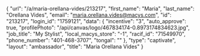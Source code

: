 {
    "url": "\/a\/maria-orellana-vides\/213217",
    "first_name": "Maria",
    "last_name": "Orellana Vides",
    "email": "maria.orellana.vides@macys.com",
    "id": "213217",
    "login_id": "1759121",
    "data": {
        "incentive": "3",
        "auto_approve": true,
        "profilePhoto": "\/api\/canvas\/logo\/467834174-0.8973174834623.jpg",
        "job_title": "My Stylist",
        "local_macys_store": "-1",
        "racif_id": "71549970",
        "phone_number": "401-468-3707",
        "tongal": ""
    },
    "type": "captivate",
    "layout": "ambassador",
    "title": "Maria Orellana Vides"
}